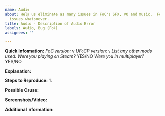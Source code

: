 ```yaml
---
name: Audio
about: Help us eliminate as many issues in FoC's SFX, VO and music.  For any audio-related
  issues whatsoever.
title: Audio - Description of Audio Error
labels: Audio, Bug (FoC)
assignees: ''

---
```


**Quick Information:**
_FoC version:_ v
_UFoCP version:_ v
_List any other mods used:_ 
_Were you playing on Steam?_ YES/NO
_Were you in multiplayer?_ YES/NO

**Explanation:**


**Steps to Reproduce:**
1. 

**Possible Cause:**


**Screenshots/Video:**


**Additional Information:**
